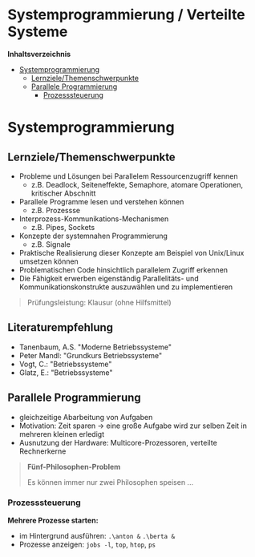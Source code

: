 <!----------
title: "Systemprogrammierung / Verteilte Systeme"
date: "Semester 5"
keywords: [Systemprogrammierung, Verteilte Systeme, RES, DHGE, Semester 5]
---------->

Systemprogrammierung / Verteilte Systeme
========================================

<!-- md2apkg ignore-card -->

<!-- START doctoc generated TOC please keep comment here to allow auto update -->
<!-- DON'T EDIT THIS SECTION, INSTEAD RE-RUN doctoc TO UPDATE -->
**Inhaltsverzeichnis**

- [Systemprogrammierung](#systemprogrammierung)
  - [Lernziele/Themenschwerpunkte](#lernzielethemenschwerpunkte)
  - [Parallele Programmierung](#parallele-programmierung)
    - [Prozesssteuerung](#prozesssteuerung)

<!-- END doctoc generated TOC please keep comment here to allow auto update -->

<!--newpage-->

# Systemprogrammierung

## Lernziele/Themenschwerpunkte

<!-- md2apkg ignore-card -->

- Probleme und Lösungen bei Parallelem Ressourcenzugriff kennen
  - z.B. Deadlock, Seiteneffekte, Semaphore, atomare Operationen, kritischer Abschnitt
- Parallele Programme lesen und verstehen können
  - z.B. Prozessse
- Interprozess-Kommunikations-Mechanismen
  - z.B. Pipes, Sockets
- Konzepte der systemnahen Programmierung
  - z.B. Signale
- Praktische Realisierung dieser Konzepte am Beispiel von Unix/Linux umsetzen können
- Problematischen Code hinsichtlich parallelem Zugriff erkennen
- Die Fähigkeit erwerben eigenständig Parallelitäts- und Kommunikationskonstrukte auszuwählen und zu implementieren

> Prüfungsleistung: Klausur (ohne Hilfsmittel)
## Literaturempfehlung

<!-- md2apkg ignore-card -->

- Tanenbaum, A.S. "Moderne Betriebssysteme"
- Peter Mandl: "Grundkurs Betriebssysteme"
- Vogt, C.: "Betriebssysteme"
- Glatz, E.: "Betriebssysteme"

## Parallele Programmierung

- gleichzeitige Abarbeitung von Aufgaben
- Motivation: Zeit sparen $\rightarrow$ eine große Aufgabe wird zur selben Zeit in mehreren kleinen erledigt
- Ausnutzung der Hardware: Multicore-Prozessoren, verteilte Rechnerkerne

> **Fünf-Philosophen-Problem**
>
> Es können immer nur zwei Philosophen speisen
> ...

### Prozesssteuerung
**Mehrere Prozesse starten:**

- im Hintergrund ausführen: `.\anton &` `.\berta &`
- Prozesse anzeigen: `jobs -l`, `top`, `htop`, `ps`
